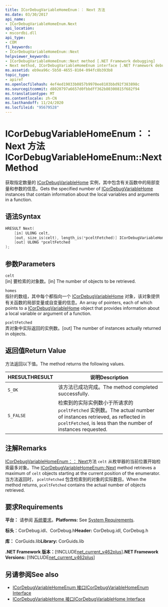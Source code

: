 ```yaml
---
title: ICorDebugVariableHomeEnum：： Next 方法
ms.date: 03/30/2017
api_name:
- ICorDebugVariableHomeEnum.Next
api_location:
- mscordbi.dll
api_type:
- COM
f1_keywords:
- ICorDebugVariableHomeEnum::Next
helpviewer_keywords:
- ICorDebugVariableHomeEnum::Next method [.NET Framework debugging]
- Next method, ICorDebugVariableHomeEnum interface [.NET Framework debugging]
ms.assetid: eb9ea96c-5b58-4655-8104-094fc8b393b8
topic_type:
- apiref
ms.openlocfilehash: 4ef4ed19033b0857b9970ee8103bbd92f383898c
ms.sourcegitcommit: d8020797a6657d0fbbdff362b80300815f682f94
ms.translationtype: MT
ms.contentlocale: zh-CN
ms.lasthandoff: 11/24/2020
ms.locfileid: "95679528"
---
```

# <a name="icordebugvariablehomeenumnext-method"></a><span data-ttu-id="bf271-102">ICorDebugVariableHomeEnum：： Next 方法</span><span class="sxs-lookup"><span data-stu-id="bf271-102">ICorDebugVariableHomeEnum::Next Method</span></span>

<span data-ttu-id="bf271-103">获取指定数量的 [ICorDebugVariableHome](icordebugvariablehome-interface.md) 实例，其中包含有关函数中的局部变量和参数的信息。</span><span class="sxs-lookup"><span data-stu-id="bf271-103">Gets the specified number of [ICorDebugVariableHome](icordebugvariablehome-interface.md) instances that contain information about the local variables and arguments in a function.</span></span>  
  
## <a name="syntax"></a><span data-ttu-id="bf271-104">语法</span><span class="sxs-lookup"><span data-stu-id="bf271-104">Syntax</span></span>  
  
```cpp  
HRESULT Next(  
    [in] ULONG celt,  
    [out, size_is(celt), length_is(*pceltFetched)] ICorDebugVariableHome *homes[],  
    [out] ULONG *pceltFetched  
);  
```  
  
## <a name="parameters"></a><span data-ttu-id="bf271-105">参数</span><span class="sxs-lookup"><span data-stu-id="bf271-105">Parameters</span></span>  

 `celt`  
 <span data-ttu-id="bf271-106">[in] 要检索的对象数。</span><span class="sxs-lookup"><span data-stu-id="bf271-106">[in] The number of objects to be retrieved.</span></span>  
  
 `homes`  
 <span data-ttu-id="bf271-107">指针的数组，其中每个都指向一个 [ICorDebugVariableHome](icordebugvariablehome-interface.md) 对象，该对象提供有关函数的局部变量或自变量的信息。</span><span class="sxs-lookup"><span data-stu-id="bf271-107">An array of pointers, each of which points to a [ICorDebugVariableHome](icordebugvariablehome-interface.md) object that provides information about  a local variable or argument of a function.</span></span>  
  
 `pceltFetched`  
 <span data-ttu-id="bf271-108">弄对象中实际返回的实例数。</span><span class="sxs-lookup"><span data-stu-id="bf271-108">[out] The number of instances actually returned in objects.</span></span>  
  
## <a name="return-value"></a><span data-ttu-id="bf271-109">返回值</span><span class="sxs-lookup"><span data-stu-id="bf271-109">Return Value</span></span>  

 <span data-ttu-id="bf271-110">方法返回以下值。</span><span class="sxs-lookup"><span data-stu-id="bf271-110">The method returns the following values.</span></span>  
  
|<span data-ttu-id="bf271-111">HRESULT</span><span class="sxs-lookup"><span data-stu-id="bf271-111">HRESULT</span></span>|<span data-ttu-id="bf271-112">说明</span><span class="sxs-lookup"><span data-stu-id="bf271-112">Description</span></span>|  
|-------------|-----------------|  
|`S_OK`|<span data-ttu-id="bf271-113">该方法已成功完成。</span><span class="sxs-lookup"><span data-stu-id="bf271-113">The method completed successfully.</span></span>|  
|`S_FALSE`|<span data-ttu-id="bf271-114">检索到的实际实例数小于所请求的 `pceltFetched` 实例数。</span><span class="sxs-lookup"><span data-stu-id="bf271-114">The actual number of instances retrieved, as reflected in `pceltFetched`, is less than the number of instances requested.</span></span>|  
  
## <a name="remarks"></a><span data-ttu-id="bf271-115">注解</span><span class="sxs-lookup"><span data-stu-id="bf271-115">Remarks</span></span>  

 <span data-ttu-id="bf271-116">[ICorDebugVariableHomeEnum：： Next](icordebugvariablehomeenum-next-method.md)方法 `celt` 从枚举器的当前位置开始检索最多对象。</span><span class="sxs-lookup"><span data-stu-id="bf271-116">The [ICorDebugVariableHomeEnum::Next](icordebugvariablehomeenum-next-method.md) method retrieves a maximum of  `celt` objects starting at the current position of the enumerator.</span></span> <span data-ttu-id="bf271-117">当方法返回时， `pceltFetched` 包含检索到的对象的实际数目。</span><span class="sxs-lookup"><span data-stu-id="bf271-117">When the method returns, `pceltFetched` contains the actual number of objects retrieved.</span></span>  
  
## <a name="requirements"></a><span data-ttu-id="bf271-118">要求</span><span class="sxs-lookup"><span data-stu-id="bf271-118">Requirements</span></span>  

 <span data-ttu-id="bf271-119">**平台：** 请参阅 [系统要求](../../get-started/system-requirements.md)。</span><span class="sxs-lookup"><span data-stu-id="bf271-119">**Platforms:** See [System Requirements](../../get-started/system-requirements.md).</span></span>  
  
 <span data-ttu-id="bf271-120">**标头**：CorDebug.idl、CorDebug.h</span><span class="sxs-lookup"><span data-stu-id="bf271-120">**Header:** CorDebug.idl, CorDebug.h</span></span>  
  
 <span data-ttu-id="bf271-121">**库：** CorGuids.lib</span><span class="sxs-lookup"><span data-stu-id="bf271-121">**Library:** CorGuids.lib</span></span>  
  
 <span data-ttu-id="bf271-122">**.NET Framework 版本：**[!INCLUDE[net_current_v462plus](../../../../includes/net-current-v462plus-md.md)]</span><span class="sxs-lookup"><span data-stu-id="bf271-122">**.NET Framework Versions:** [!INCLUDE[net_current_v462plus](../../../../includes/net-current-v462plus-md.md)]</span></span>  
  
## <a name="see-also"></a><span data-ttu-id="bf271-123">另请参阅</span><span class="sxs-lookup"><span data-stu-id="bf271-123">See also</span></span>

- [<span data-ttu-id="bf271-124">ICorDebugVariableHomeEnum 接口</span><span class="sxs-lookup"><span data-stu-id="bf271-124">ICorDebugVariableHomeEnum Interface</span></span>](icordebugvariablehomeenum-interface.md)
- [<span data-ttu-id="bf271-125">ICorDebugVariableHome 接口</span><span class="sxs-lookup"><span data-stu-id="bf271-125">ICorDebugVariableHome Interface</span></span>](icordebugvariablehome-interface.md)
